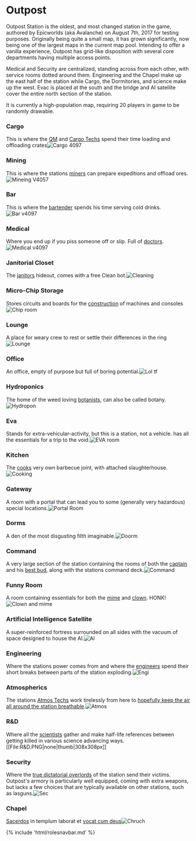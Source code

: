 # Outpost
Outpost Station is the oldest, and most changed station in the game, authored by Epicworlds (aka Avalanche) on August 7th, 2017 for testing purposes. Originally being quite a small map, it has grown significantly, now being one of the largest maps in the current map pool. Intending to offer a vanilla experience, Outpost has grid-like disposition with several core departments having multiple access points.

Medical and Security are centralized, standing across from each other, with service rooms dotted around them. Engineering and the Chapel make up the east half of the station while Cargo, the Dormitories, and science make up the west. Evac is placed at the south and the bridge and AI satellite cover the entire north section of the station.

It is currently a high-population map, requiring 20 players in game to be randomly drawable.





### Cargo
This is where the [QM](/3_HowToPlay/Jobs/Cargo_roles/Quartermaster.md) and [Cargo Techs](/3_HowToPlay/Jobs/Cargo_roles/Cargo-Technician.md) spend their time loading and offloading crates![Cargo 4097](/img/Icon/No_image.png)

### Mining

This is where the stations [miners](/3_HowToPlay/Jobs/Cargo_roles/Shaft-Miner.md) can prepare expeditions and offload ores.![Mineing V4057](/img/Icon/No_image.png)

### Bar
This is where the [bartender](/3_HowToPlay/Jobs/Service_roles/Bartender.md) spends his time serving cold drinks.
![Bar v4097](/img/Icon/No_image.png)


### Medical
Where you end up if you piss someone off or slip. Full of [doctors](/3_HowToPlay/Jobs/Medical_roles/Medical-Doctor.md).![Medical v4097](/img/Icon/No_image.png)


### Janitorial Closet
The [janitors](/3_HowToPlay/Jobs/Service_roles/Janitor.md) hideout, comes with a free Clean bot.![Cleaning](/img/Icon/No_image.png)


### Micro-Chip Storage
Stores circuits and boards for the [construction](/3_HowToPlay/Guides/Engineering_guides/Construction.md) of machines and consoles![Chip room](/img/Icon/No_image.png)

### Lounge
A place for weary crew to rest or settle their differences in the ring![Lounge](/img/Icon/No_image.png)

### Office
An office, empty of purpose but full of boring potential.![Lol tf](/img/Icon/No_image.png)
### Hydroponics
The home of the weed loving [botanists](/3_HowToPlay/Jobs/Service_roles/Botanist.md), can also be called botany.![Hydropon](/img/Icon/No_image.png)

### Eva
Stands for extra-vehicular-activity, but this is a station, not a vehicle. has all the essentials for a trip to the void.![EVA room](/img/Icon/No_image.png)
### Kitchen
The [cooks](/3_HowToPlay/Jobs/Service_roles/Cook.md) very own barbecue joint, with attached slaughterhouse.![Cooking](/img/Icon/No_image.png)
### Gateway
A room with a portal that can lead you to some (generally very hazardous) special locations.![Portal Room](/img/Icon/No_image.png)
### Dorms
A den of the most disgusting filth imaginable.![Doorm](/img/Icon/No_image.png)
### Command
A very large section of the station containing the rooms of both the [captain](/3_HowToPlay/Jobs/Command_roles/Captain.md) and his [best bud](/3_HowToPlay/Jobs/Command_roles/Head-of-Personnel.md), along with the stations command deck.![Command](/img/Body/Command.png)
### Funny Room
A room containing essentials for both the [mime](/3_HowToPlay/Jobs/Entertainment_Roles/Mime.md) and [clown](/3_HowToPlay/Jobs/Entertainment_Roles/Clown.md). HONK!![Clown and mime](/img/Icon/No_image.png)
### Artificial Intelligence Satellite
A super-reinforced fortress surrounded on all sides with the vacuum of space designed to house the AI.![AI](/img/Icon/No_image.png)
### Engineering
Where the stations power comes from and where the [engineers](/3_HowToPlay/Jobs/Engineering_roles/Engineer.md) spend their short breaks between parts of the station exploding.![Engi](/img/Icon/No_image.png)
### Atmospherics
The stations [Atmos Techs](/3_HowToPlay/Jobs/Engineering_roles/Atmospherics-Technician.md) work tirelessly from here to [hopefully keep the air all around the station breathable](/4_Univers/Other/Jokes/So-close-to-impossible-that-it-might-as-well-not-even-exist.md).![Atmos](/img/Atmos/Atmos.png)
### R&D
Where all the [scientists](/3_HowToPlay/Jobs/Science_roles/Scientist.md) gather and make half-life references between getting killed in various science advancing ways.[[File:R&D.PNG|none|thumb|308x308px]]
### Security
Where the [true dictatorial overlords](/3_HowToPlay/Jobs/Security_roles/Security-Officer.md) of the station send their victims. Outpost's armory is particularly well equipped, coming with extra weapons, but lacks a few choices that are typically available on other stations, such as lasguns.![Sec](/img/Stations/Sec.webp)
### Chapel
[Sacerdos](/3_HowToPlay/Jobs/Entertainment_Roles/Chaplain.md) in templum laborat et [vocat cum deus](/4_Univers/Other/Jokes/So-close-to-impossible-that-it-might-as-well-not-even-exist.md)![Chruch](/img/Stations/Chruch.webp)



{% include 'html/rolesnavbar.md' %}
